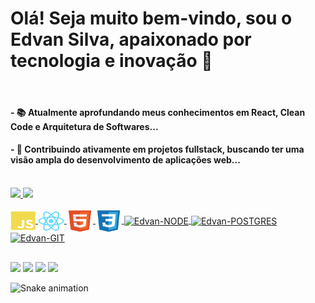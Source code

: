 # Olá! Seja muito bem-vindo, sou o Edvan Silva, apaixonado por tecnologia e inovação 👋

<br>

#### - 📚  Atualmente aprofundando meus conhecimentos em React, Clean Code e Arquitetura de Softwares...
     
#### - 📐  Contribuindo ativamente em projetos fullstack, buscando ter uma visão ampla do desenvolvimento de aplicações web...
     
<br>

<div align="start">
  <a href="https://github.com/EdvanSilvaFilho">
  <img height="160em" src="https://github-readme-stats.vercel.app/api?username=EdvanSilvaFilho&show_icons=true&theme=dark&include_all_commits=true&count_private=true"/>
  <img height="160em" src="https://github-readme-stats.vercel.app/api/top-langs/?username=EdvanSilvaFilho&layout=compact&langs_count=7&theme=dark"/>
</div>
<div style="display: inline_block" align="start"><br>
  <img align="center" alt="Edvan-Js" height="30" width="40" src="https://raw.githubusercontent.com/devicons/devicon/master/icons/javascript/javascript-plain.svg">
  <img align="center" alt="Edvan-React" height="35" width="42" src="https://raw.githubusercontent.com/devicons/devicon/master/icons/react/react-original.svg">
  <img align="center" alt="Edvan-HTML" height="35" width="42" src="https://raw.githubusercontent.com/devicons/devicon/master/icons/html5/html5-original.svg">
  <img align="center" alt="Edvan-CSS" height="35" width="42" src="https://raw.githubusercontent.com/devicons/devicon/master/icons/css3/css3-original.svg">
  <img align="center" alt="Edvan-NODE" height="35" width="42" src="https://cdn.jsdelivr.net/gh/devicons/devicon/icons/nodejs/nodejs-original.svg">
  <img align="center" alt="Edvan-POSTGRES" height="35" width="42" src="https://cdn.jsdelivr.net/gh/devicons/devicon/icons/postgresql/postgresql-original.svg">
  <img align="center" alt="Edvan-GIT" height="35" width="42" src="https://cdn.jsdelivr.net/gh/devicons/devicon/icons/git/git-original.svg" />

</div>
  
  ##
  
<div> 
  <a href="https://instagram.com/edvan_silvaa" target="_blank"><img src="https://img.shields.io/badge/-Instagram-%23E4405F?style=for-the-badge&logo=instagram&logoColor=white" target="_blank"></a>
 <a href="#" target="_blank"><img src="https://img.shields.io/badge/Discord-7289DA?style=for-the-badge&logo=discord&logoColor=white" target="_blank"></a> 
  <a href = "mailto:"><img src="https://img.shields.io/badge/-Gmail-%23333?style=for-the-badge&logo=gmail&logoColor=white" target="_blank"></a>
  <a href="https://" target="_blank"><img src="https://img.shields.io/badge/-LinkedIn-%230077B5?style=for-the-badge&logo=linkedin&logoColor=white" target="_blank"></a>
 

  ![Snake animation](https://github.com/EdvanSilvaFilho/EdvanSilvaFilho/blob/output/github-contribution-grid-snake.svg)
 
</div>

